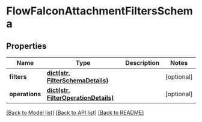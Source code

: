 # FlowFalconAttachmentFiltersSchema

## Properties
Name | Type | Description | Notes
------------ | ------------- | ------------- | -------------
**filters** | [**dict(str, FilterSchemaDetails)**](FilterSchemaDetails.md) |  | [optional] 
**operations** | [**dict(str, FilterOperationDetails)**](FilterOperationDetails.md) |  | [optional] 

[[Back to Model list]](../README.md#documentation-for-models) [[Back to API list]](../README.md#documentation-for-api-endpoints) [[Back to README]](../README.md)


